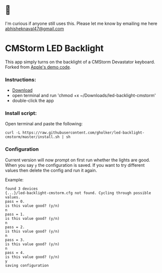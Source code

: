 # 👋

I'm curious if anyone still uses this. Please let me know by emailing me here abhisheknaval47@gmail.com

# CMStorm LED Backlight

This app simply turns on the backlight of a CMStorm Devastator keyboard. Forked from [Apple's demo code](https://developer.apple.com/library/mac/samplecode/HID_LED_test_tool/Introduction/Intro.html).

### Instructions:
- [Download](https://github.com/abhisheknaval/External-RGB-keyboard-on-macbook/blob/main/led-backlight-cmstorm-master/led-backlight-cmstorm)
- open terminal and run 'chmod +x ~/Downloads/led-backlight-cmstorm'
- double-click the app

### Install script:
Open terminal and paste the following:

`curl -L https://raw.githubusercontent.com/gholker/led-backlight-cmstorm/master/install.sh | sh`

### Configuration

Current version will now prompt on first run whether the lights are good. When you say `y` the configuration is saved. If you want to try different values then delete the config and run it again. 

Example:
```
found 3 devices
{...}/led-backlight-cmstorm.cfg not found. Cycling through possible values.
pass = 0.
is this value good? (y/n)
n
pass = 1.
is this value good? (y/n)
n
pass = 2.
is this value good? (y/n)
n
pass = 3.
is this value good? (y/n)
n
pass = 4.
is this value good? (y/n)
y
saving configuration
```



